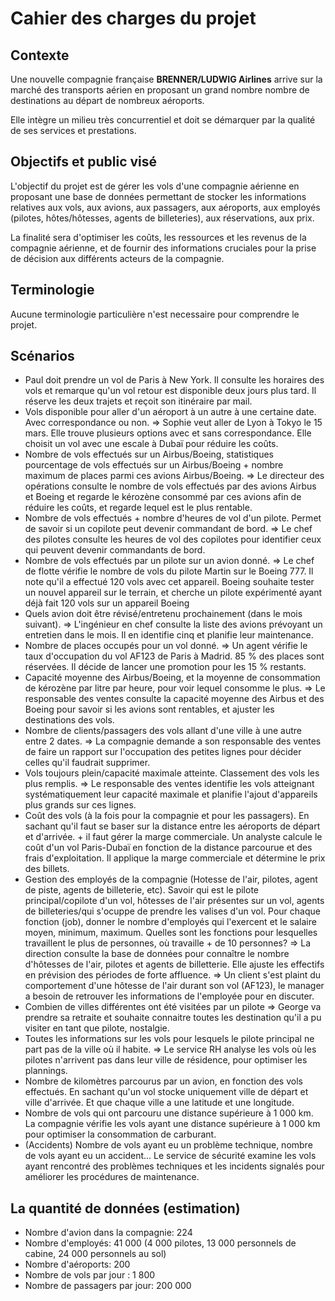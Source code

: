 # Cahier des charges du projet

## Contexte

Une nouvelle compagnie française **BRENNER/LUDWIG Airlines** arrive sur la marché des transports aérien en proposant un grand nombre nombre de destinations au départ de nombreux aéroports.

Elle intègre un milieu très concurrentiel et doit se démarquer par la qualité de ses services et prestations.

## Objectifs et public visé

L'objectif du projet est de gérer les vols d'une compagnie aérienne en proposant une base de données permettant de stocker les informations relatives aux vols, aux avions, aux passagers, aux aéroports, aux employés (pilotes, hôtes/hôtesses, agents de billeteries), aux réservations, aux prix.

La finalité sera d'optimiser les coûts, les ressources et les revenus de la compagnie aérienne, et de fournir des informations cruciales pour la prise de décision aux différents acteurs de la compagnie.

## Terminologie

Aucune terminologie particulière n'est necessaire pour comprendre le projet.

## Scénarios

- Paul doit prendre un vol de Paris à New York. Il consulte les horaires des vols et remarque qu'un vol retour est disponible deux jours plus tard. Il réserve les deux trajets et reçoit son itinéraire par mail.
- Vols disponible pour aller d'un aéroport à un autre à une certaine date. Avec correspondance ou non. => Sophie veut aller de Lyon à Tokyo le 15 mars. Elle trouve plusieurs options avec et sans correspondance. Elle choisit un vol avec une escale à Dubaï pour réduire les coûts.
- Nombre de vols effectués sur un Airbus/Boeing, statistiques pourcentage de vols effectués sur un Airbus/Boeing + nombre maximum de places parmi ces avions Airbus/Boeing. => Le directeur des opérations consulte le nombre de vols effectués par des avions Airbus et Boeing et regarde le kérozène consommé par ces avions afin de réduire les coûts, et regarde lequel est le plus rentable.
- Nombre de vols effectués + nombre d'heures de vol d'un pilote. Permet de savoir si un copilote peut devenir commandant de bord. => Le chef des pilotes consulte les heures de vol des copilotes pour identifier ceux qui peuvent devenir commandants de bord.
- Nombre de vols effectués par un pilote sur un avion donné. => Le chef de flotte vérifie le nombre de vols du pilote Martin sur le Boeing 777. Il note qu'il a effectué 120 vols avec cet appareil. Boeing souhaite tester un nouvel appareil sur le terrain, et cherche un pilote expérimenté ayant déjà fait 120 vols sur un appareil Boeing
- Quels avion doit être révisé/entretenu prochainement (dans le mois suivant). => L'ingénieur en chef consulte la liste des avions prévoyant un entretien dans le mois. Il en identifie cinq et planifie leur maintenance.
- Nombre de places occupés pour un vol donné. => Un agent vérifie le taux d'occupation du vol AF123 de Paris à Madrid. 85 % des places sont réservées. Il décide de lancer une promotion pour les 15 % restants.
- Capacité moyenne des Airbus/Boeing, et la moyenne de consommation de kérozène par litre par heure, pour voir lequel consomme le plus. => Le responsable des ventes consulte la capacité moyenne des Airbus et des Boeing pour savoir si les avions sont rentables, et ajuster les destinations des vols.
- Nombre de clients/passagers des vols allant d'une ville à une autre entre 2 dates. => La compagnie demande a son responsable des ventes de faire un rapport sur l'occupation des petites lignes pour décider celles qu'il faudrait supprimer.
- Vols toujours plein/capacité maximale atteinte. Classement des vols les plus remplis. => Le responsable des ventes identifie les vols atteignant systématiquement leur capacité maximale et planifie l'ajout d'appareils plus grands sur ces lignes.
- Coût des vols (à la fois pour la compagnie et pour les passagers). En sachant qu'il faut se baser sur la distance entre les aéroports de départ et d'arrivée. + il faut gérer la marge commerciale. Un analyste calcule le coût d'un vol Paris-Dubaï en fonction de la distance parcourue et des frais d'exploitation. Il applique la marge commerciale et détermine le prix des billets.
- Gestion des employés de la compagnie (Hotesse de l'air, pilotes, agent de piste, agents de billeterie, etc). Savoir qui est le pilote principal/copilote d'un vol, hôtesses de l'air présentes sur un vol, agents de billeteries/qui s'ocuppe de prendre les valises d'un vol. Pour chaque fonction (job), donner le nombre d'employés qui l'exercent et le salaire moyen, minimum, maximum. Quelles sont les fonctions pour lesquelles travaillent le plus de personnes, où travaille + de 10 personnes? => La direction consulte la base de données pour connaître le nombre d'hôtesses de l'air, pilotes et agents de billetterie. Elle ajuste les effectifs en prévision des périodes de forte affluence. => Un client s'est plaint du comportement d'une hôtesse de l'air durant son vol (AF123), le manager a besoin de retrouver les informations de l'employée pour en discuter.
- Combien de villes différentes ont été visitées par un pilote => George va prendre sa retraite et souhaite connaitre toutes les destination qu'il a pu visiter en tant que pilote, nostalgie.
- Toutes les informations sur les vols pour lesquels le pilote principal ne part pas de la ville où il habite. => Le service RH analyse les vols où les pilotes n'arrivent pas dans leur ville de résidence, pour optimiser les plannings.
- Nombre de kilomètres parcourus par un avion, en fonction des vols effectués. En sachant qu'un vol stocke uniquement ville de départ et ville d'arrivée. Et que chaque ville a une latitude et une longitude.
- Nombre de vols qui ont parcouru une distance supérieure à 1 000 km. La compagnie vérifie les vols ayant une distance supérieure à 1 000 km pour optimiser la consommation de carburant.
- (Accidents) Nombre de vols ayant eu un problème technique, nombre de vols ayant eu un accident... Le service de sécurité examine les vols ayant rencontré des problèmes techniques et les incidents signalés pour améliorer les procédures de maintenance.

## La quantité de données (estimation)

- Nombre d'avion dans la compagnie: 224
- Nombre d'employés: 41 000 (4 000 pilotes, 13 000 personnels de cabine, 24 000 personnels au sol)
- Nombre d'aéroports: 200
- Nombre de vols par jour : 1 800
- Nombre de passagers par jour: 200 000
